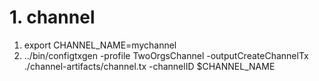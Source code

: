 # 1. channel
1. export CHANNEL_NAME=mychannel  
2. ../bin/configtxgen -profile TwoOrgsChannel -outputCreateChannelTx ./channel-artifacts/channel.tx -channelID $CHANNEL_NAME
